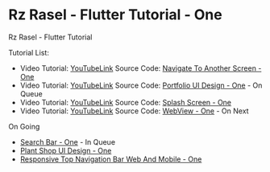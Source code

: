 # Rz Rasel - Flutter Tutorial - One
Rz Rasel - Flutter Tutorial

Tutorial List:
* Video Tutorial: [YouTubeLink]() Source Code: [Navigate To Another Screen - One](https://github.com/rzrasel/Rz-Rasel-Flutter-Tutorial-One/tree/Flutter-Tutorial-Navigate-To-Another-Screen-One)
* Video Tutorial: [YouTubeLink]() Source Code: [Portfolio UI Design - One](https://github.com/rzrasel/Rz-Rasel-Flutter-Tutorial-One/tree/Flutter-Tutorial-Portfolio-UI-Design-One) - On Queue
* Video Tutorial: [YouTubeLink]() Source Code: [Splash Screen - One](https://github.com/rzrasel/Flutter-Tutorial-Rz-Rasel/tree/Flutter-Tutorial-Splash-Screen-One)
* Video Tutorial: [YouTubeLink]() Source Code: [WebView - One](https://github.com/rzrasel/Rz-Rasel-Flutter-Tutorial-One/tree/Flutter-Tutorial-WebView-One) - On Next


On Going
* [Search Bar - One](https://github.com/rzrasel/Rz-Rasel-Flutter-Tutorial-One/tree/Flutter-Tutorial-Search-Bar-One) - In Queue
* [Plant Shop UI Design - One](https://github.com/rzrasel/Rz-Rasel-Flutter-Tutorial-One/tree/Flutter-Tutorial-Plant-Shop-UI-One)
* [Responsive Top Navigation Bar Web And Mobile - One](https://github.com/rzrasel/Rz-Rasel-Flutter-Tutorial-One/tree/Flutter-Tutorial-Responsive-Top-Navigation-Bar-Web-And-Mobile-One)
